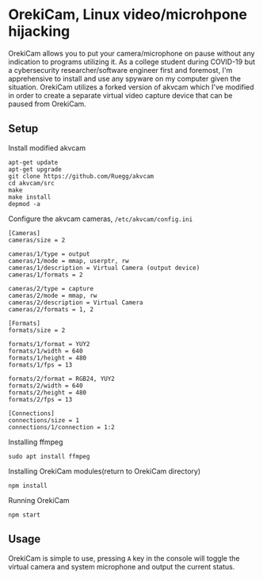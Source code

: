 # OrekiCam, Linux video/microhpone hijacking

OrekiCam allows you to put your camera/microphone on pause without any indication to programs utilizing it. As a college student during COVID-19 but a cybersecurity researcher/software engineer first and foremost, I'm apprehensive to install and use any spyware on my computer given the situation. OrekiCam utilizes a forked version of akvcam which I've modified in order to create a separate virtual video capture device that can be paused from OrekiCam.

## Setup ##

Install modified akvcam
```
apt-get update
apt-get upgrade
git clone https://github.com/Ruegg/akvcam
cd akvcam/src
make
make install
depmod -a
```

Configure the akvcam cameras, `/etc/akvcam/config.ini`
```
[Cameras]
cameras/size = 2

cameras/1/type = output
cameras/1/mode = mmap, userptr, rw
cameras/1/description = Virtual Camera (output device)
cameras/1/formats = 2

cameras/2/type = capture
cameras/2/mode = mmap, rw
cameras/2/description = Virtual Camera
cameras/2/formats = 1, 2

[Formats]
formats/size = 2

formats/1/format = YUY2
formats/1/width = 640
formats/1/height = 480
formats/1/fps = 13

formats/2/format = RGB24, YUY2
formats/2/width = 640
formats/2/height = 480
formats/2/fps = 13

[Connections]
connections/size = 1
connections/1/connection = 1:2
```

Installing ffmpeg
```
sudo apt install ffmpeg
```

Installing OrekiCam modules(return to OrekiCam directory)
```
npm install
```

Running OrekiCam
```
npm start
```

## Usage
OrekiCam is simple to use, pressing `A` key in the console will toggle the virtual camera and system microphone and output the current status.
